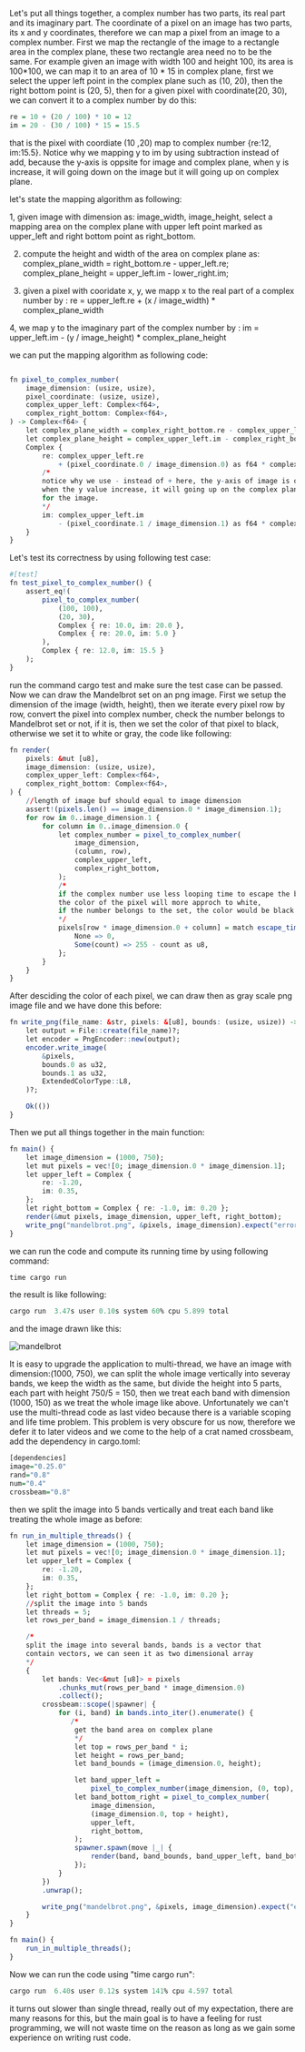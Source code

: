 Let's put all things together, a complex number has two parts, its real part and its imaginary part. The coordinate of a pixel on an image has two parts, its x and 
y coordinates, therefore we can map a pixel from an image to a complex number. First we map the rectangle of the image to a rectangle area in the complex plane, these
two rectangle area need no to be the same. For example given an image with width 100 and height 100, its area is 100*100, we can map it to an area of 10 * 15 in complex
plane, first we select the upper left point in the complex plane such as (10, 20), then the right bottom point is (20, 5), then for a given pixel with coordinate(20, 30),
we can convert it to a complex number by do this:
```r
re = 10 + (20 / 100) * 10 = 12
im = 20 - (30 / 100) * 15 = 15.5
```
that is the pixel with coordiate (10 ,20) map to complex number {re:12, im:15.5}. Notice why we mapping y to im by using subtraction instead of add, 
because the y-axis is oppsite for image and complex plane, when y is increase, it will going down on the image but it will going up on complex plane.

let's state the mapping algorithm as following:

1, given image with dimension as: image_width, image_height,  select a mapping area on the complex plane with upper left point marked as upper_left and 
right bottom point as right_bottom.

2. compute the height and width of the area on complex plane as:
complex_plane_width = right_bottom.re - upper_left.re;
complex_plane_height = upper_left.im - lower_right.im;

3. given a pixel with cooridate x, y, we mapp x to the real part of a complex number by  :
re = upper_left.re + (x / image_width) * complex_plane_width

4, we map y to the imaginary part of the complex number by :
im = upper_left.im - (y / image_height) * complex_plane_height

we can put the mapping algorithm as following code:
```r

fn pixel_to_complex_number(
    image_dimension: (usize, usize),
    pixel_coordinate: (usize, usize),
    complex_upper_left: Complex<f64>,
    complex_right_bottom: Complex<f64>,
) -> Complex<f64> {
    let complex_plane_width = complex_right_bottom.re - complex_upper_left.re;
    let complex_plane_height = complex_upper_left.im - complex_right_bottom.im;
    Complex {
        re: complex_upper_left.re
            + (pixel_coordinate.0 / image_dimension.0) as f64 * complex_plane_width,
        /*
        notice why we use - instead of + here, the y-axis of image is oppsite to the complex plane,
        when the y value increase, it will going up on the complex plane, but it will going down
        for the image.
        */
        im: complex_upper_left.im
            - (pixel_coordinate.1 / image_dimension.1) as f64 * complex_plane_height,
    }
}
```
Let's test its correctness by using following test case:
```r
#[test]
fn test_pixel_to_complex_number() {
    assert_eq!(
        pixel_to_complex_number(
            (100, 100),
            (20, 30),
            Complex { re: 10.0, im: 20.0 },
            Complex { re: 20.0, im: 5.0 }
        ),
        Complex { re: 12.0, im: 15.5 }
    );
}
```
run the command cargo test and make sure the test case can be passed. Now we can draw the Mandelbrot set on an png 
image. First we setup the dimension of the image (width, height), then we iterate every pixel row by row, convert the
pixel into complex number, check the number belongs to Mandelbrot set or not, if it is, then we set the color of that
pixel to black, otherwise we set it to white or gray, the code like following:
```r
fn render(
    pixels: &mut [u8],
    image_dimension: (usize, usize),
    complex_upper_left: Complex<f64>,
    complex_right_bottom: Complex<f64>,
) {
    //length of image buf should equal to image dimension
    assert!(pixels.len() == image_dimension.0 * image_dimension.1);
    for row in 0..image_dimension.1 {
        for column in 0..image_dimension.0 {
            let complex_number = pixel_to_complex_number(
                image_dimension,
                (column, row),
                complex_upper_left,
                complex_right_bottom,
            );
            /*
            if the complex number use less looping time to escape the ball,
            the color of the pixel will more approch to white,
            if the number belongs to the set, the color would be black
            */
            pixels[row * image_dimension.0 + column] = match escape_time(complex_number, 255) {
                None => 0,
                Some(count) => 255 - count as u8,
            };
        }
    }
}
```
After desciding the color of each pixel, we can draw then as gray scale png image file and we have done this before:
```r
fn write_png(file_name: &str, pixels: &[u8], bounds: (usize, usize)) -> Result<(), ImageError> {
    let output = File::create(file_name)?;
    let encoder = PngEncoder::new(output);
    encoder.write_image(
        &pixels,
        bounds.0 as u32,
        bounds.1 as u32,
        ExtendedColorType::L8,
    )?;

    Ok(())
}
```
Then we put all things together in the main function:
```r
fn main() {
    let image_dimension = (1000, 750);
    let mut pixels = vec![0; image_dimension.0 * image_dimension.1];
    let upper_left = Complex {
        re: -1.20,
        im: 0.35,
    };
    let right_bottom = Complex { re: -1.0, im: 0.20 };
    render(&mut pixels, image_dimension, upper_left, right_bottom);
    write_png("mandelbrot.png", &pixels, image_dimension).expect("error writing png file");
}
```
we can run the code and compute its running time by using following command:
```r
time cargo run
```
the result is like following:
```r
cargo run  3.47s user 0.10s system 60% cpu 5.899 total
```
and the image drawn like this:

![mandelbrot](https://github.com/wycl16514/rust_multithread/assets/7506958/19330a94-f75b-4154-ae89-acebc4ba5d25)

It is easy to upgrade the application to multi-thread, we have an image with dimension:(1000, 750), we can split the
whole image vertically into severay bands, we keep the width as the same, but divide the height into 5 parts,
each part with height 750/5 = 150, then we treat each band with dimension (1000, 150) as we treat the whole image like
above. Unfortunately we can't use the multi-thread code as last video because there is a variable scoping and life 
time problem. This problem is very obscure for us now, therefore we defer it to later videos and we come to the help
of a crat named crossbeam, add the dependency in cargo.toml:
```r
[dependencies]
image="0.25.0"
rand="0.8"
num="0.4"
crossbeam="0.8"
```
then we split the image into 5 bands vertically and treat each band like treating the whole image as before:
```r
fn run_in_multiple_threads() {
    let image_dimension = (1000, 750);
    let mut pixels = vec![0; image_dimension.0 * image_dimension.1];
    let upper_left = Complex {
        re: -1.20,
        im: 0.35,
    };
    let right_bottom = Complex { re: -1.0, im: 0.20 };
    //split the image into 5 bands
    let threads = 5;
    let rows_per_band = image_dimension.1 / threads;

    /*
    split the image into several bands, bands is a vector that
    contain vectors, we can seen it as two dimensional array
    */
    {
        let bands: Vec<&mut [u8]> = pixels
            .chunks_mut(rows_per_band * image_dimension.0)
            .collect();
        crossbeam::scope(|spawner| {
            for (i, band) in bands.into_iter().enumerate() {
               /*
                get the band area on complex plane
                */
                let top = rows_per_band * i;
                let height = rows_per_band;
                let band_bounds = (image_dimension.0, height);

                let band_upper_left =
                    pixel_to_complex_number(image_dimension, (0, top), upper_left, right_bottom);
                let band_bottom_right = pixel_to_complex_number(
                    image_dimension,
                    (image_dimension.0, top + height),
                    upper_left,
                    right_bottom,
                );
                spawner.spawn(move |_| {
                    render(band, band_bounds, band_upper_left, band_bottom_right);
                });
            }
        })
        .unwrap();

        write_png("mandelbrot.png", &pixels, image_dimension).expect("error writing png file");
    }
}

fn main() {
    run_in_multiple_threads();
}

```
Now we can run the code using "time cargo run":
```r
cargo run  6.40s user 0.12s system 141% cpu 4.597 total
```
it turns out slower than single thread, really out of my expectation, there are many reasons for this, but the main 
goal is to have a feeling for rust programming, we will not waste time on the reason as long as we gain some 
experience on writing rust code.
